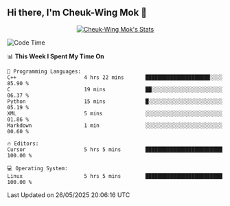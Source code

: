 ## Hi there, I'm Cheuk-Wing Mok 👋

<!--
**mozro0327/mozro0327** is a ✨ _special_ ✨ repository because its `README.md` (this file) appears on your GitHub profile.

Here are some ideas to get you started:

- 🔭 I’m currently working on ...
- 🌱 I’m currently learning ...
- 👯 I’m looking to collaborate on ...
- 🤔 I’m looking for help with ...
- 💬 Ask me about ...
- 📫 How to reach me: ...
- 😄 Pronouns: ...
- ⚡ Fun fact: ...
-->

<p align="center">
  <a href="https://github.com/mozro0327" class="rich-diff-level-one">
    <img src="https://github-readme-stats.vercel.app/api?username=mozro0327&title_color=333&text_color=777" alt="Cheuk-Wing Mok's Stats" >
    <!-- &hide=issues
    <img src="https://github-readme-stats.vercel.app/api?username=mozro0327&hide=issues&title_color=333&text_color=777" alt="Cheuk-Wing Mok's Stats" >
    -->
  </a>
</p>

<!--START_SECTION:waka-->
![Code Time](http://img.shields.io/badge/Code%20Time-3%2C468%20hrs%2045%20mins-blue)

📊 **This Week I Spent My Time On** 

```text
💬 Programming Languages: 
C++                      4 hrs 22 mins       █████████████████████░░░░   85.90 % 
C                        19 mins             ██░░░░░░░░░░░░░░░░░░░░░░░   06.37 % 
Python                   15 mins             █░░░░░░░░░░░░░░░░░░░░░░░░   05.19 % 
XML                      5 mins              ░░░░░░░░░░░░░░░░░░░░░░░░░   01.86 % 
Markdown                 1 min               ░░░░░░░░░░░░░░░░░░░░░░░░░   00.60 % 

🔥 Editors: 
Cursor                   5 hrs 5 mins        █████████████████████████   100.00 % 

💻 Operating System: 
Linux                    5 hrs 5 mins        █████████████████████████   100.00 % 
```


 Last Updated on 26/05/2025 20:06:16 UTC
<!--END_SECTION:waka-->

